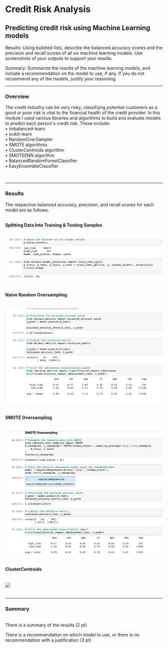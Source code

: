 # Credit Risk Analysis
Predicting credit risk using Machine Learning models
----

Results: Using bulleted lists, describe the balanced accuracy scores and the precision and recall scores of all six machine learning models. Use screenshots of your outputs to support your results.

Summary: Summarize the results of the machine learning models, and include a recommendation on the model to use, if any. If you do not recommend any of the models, justify your reasoning.
  
----
### Overview

The credit industry can be very risky, classifying potential customers as a good or poor risk is vital to the financial health of the credit provider. In this module I used various libraries and algorithms to build and evaluate models to predict each person's credit risk. These include:
<br>
• imbalanced-learn<BR>
• scikit-learn<BR>
• RandomOverSampler<BR>
• SMOTE algorithms<BR>
• ClusterCentroids algorithm<BR>
• SMOTEENN algorithm<BR>
• BalancedRandomForestClassifier<BR>
• EasyEnsembleClassifier<BR>

<BR>
  
----  
### **Results**
The respective balanced accuracy, precision, and recall scores for each model are as follows: 
<br><BR>
  
<strong>Splitting Data Into Training & Testing Samples</strong>
<BR><BR><br>
<img src ="https://github.com/meggrooms/Credit_Risk_Analysis/blob/main/images/image_01_train_test.png">
  <BR><BR>
    
**Naive Random Oversampling**
<BR><BR><br>
<img src="https://github.com/meggrooms/Credit_Risk_Analysis/blob/main/images/resample_Native_Random_Oversample%20(1).png?raw=true">
<BR><BR>   
  

**SMOTE Oversampling**
 <BR><BR><BR>
<img src="https://github.com/meggrooms/Credit_Risk_Analysis/blob/main/images/Resample_02_SMOTE_oversample.png">
<BR><BR>
  
  

**ClusterCentroids**
 <BR><BR><BR>
<img src="[https://github.com/meggrooms/Credit_Risk_Analysis/blob/main/images/Resample_02_SMOTE_oversample.png](https://github.com/meggrooms/Credit_Risk_Analysis/blob/main/images/ClusterCentroids.png)">
<BR><BR>
  
  
    
----  
### Summary
<BR>
There is a summary of the results (2 pt)

There is a recommendation on which model to use, or there is no recommendation with a justification (3 pt)
<br>  
  
  
  
  
  
  
  
  
  
  
  
